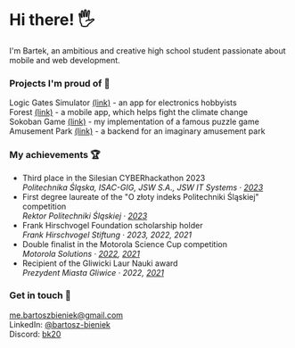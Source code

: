 # Hi there! 🖐️

I'm Bartek, an ambitious and creative high school student passionate about mobile and web development.

### Projects I'm proud of 🎉

Logic Gates Simulator [(link)](https://github.com/team-nullptr/logic-gates-simulator) - an app for electronics hobbyists\
Forest [(link)](https://github.com/bk20dev/forest) - a mobile app, which helps fight the climate change\
Sokoban Game [(link)](https://github.com/bk20dev/sokoban) - my implementation of a famous puzzle game\
Amusement Park [(link)](https://github.com/bk20dev/amusement-park-backend) - a backend for an imaginary amusement park

### My achievements 🏆

- Third place in the Silesian CYBERhackathon 2023\
  _Politechnika Śląska, ISAC-GIG, JSW S.A., JSW IT Systems · [2023](https://www.facebook.com/zsti.gliwice/posts/727478272715296)_
- First degree laureate of the "O złoty indeks Politechniki Śląskiej" competition\
  _Rektor Politechniki Śląskiej · [2023](https://www.facebook.com/PolitechnikaSlaska/posts/5946384442077244)_
- Frank Hirschvogel Foundation scholarship holder\
  _Frank Hirschvogel Stiftung · 2023, 2022, 2021_
- Double finalist in the Motorola Science Cup competition\
  _Motorola Solutions · [2022](https://edukacja.gliwice.eu/aktualnosci/oswiata/miejsce-na-pudle-w-konkursie-motoroli-dla-uczniow-zsti), [2021](https://www.facebook.com/zsti.gliwice/posts/4269897129711995)_
- Recipient of the Gliwicki Laur Nauki award\
  _Prezydent Miasta Gliwice · 2022, [2021](https://www.facebook.com/zsti.gliwice/posts/4843096409058728)_

### Get in touch 🤙

[me.bartoszbieniek@gmail.com](mailto:me.bartoszbieniek@gmail.com)\
LinkedIn: [@bartosz-bieniek](https://www.linkedin.com/in/bartosz-bieniek/)\
Discord: [bk20](https://discord.com/users/236373708350947328)
